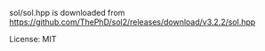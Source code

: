 sol/sol.hpp is downloaded from https://github.com/ThePhD/sol2/releases/download/v3.2.2/sol.hpp

License: MIT
